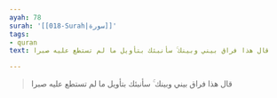```yaml
---
ayah: 78
surah: '[[018-Surah|سورة]]'
tags:
- quran
text: قال هذا فراق بيني وبينك ۚ سأنبئك بتأويل ما لم تستطع عليه صبرا

---
```

> قال هذا فراق بيني وبينك ۚ سأنبئك بتأويل ما لم تستطع عليه صبرا
